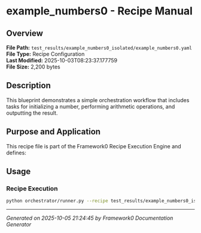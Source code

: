 # example_numbers0 - Recipe Manual

## Overview
**File Path:** `test_results/example_numbers0_isolated/example_numbers0.yaml`  
**File Type:** Recipe Configuration  
**Last Modified:** 2025-10-03T08:23:37.177759  
**File Size:** 2,200 bytes  

## Description
This blueprint demonstrates a simple orchestration workflow that includes tasks for initializing a number, performing arithmetic operations, and outputting the result.


## Purpose and Application
This recipe file is part of the Framework0 Recipe Execution Engine and defines:

## Usage

### Recipe Execution
```bash
python orchestrator/runner.py --recipe test_results/example_numbers0_isolated/example_numbers0.yaml
```


---
*Generated on 2025-10-05 21:24:45 by Framework0 Documentation Generator*
